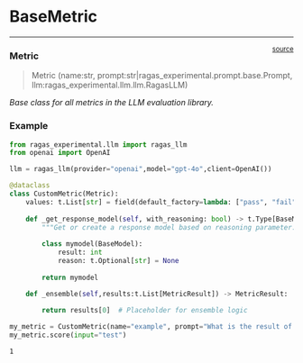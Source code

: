 # BaseMetric


<!-- WARNING: THIS FILE WAS AUTOGENERATED! DO NOT EDIT! -->

------------------------------------------------------------------------

<a
href="https://github.com/explodinggradients/ragas_experimental/blob/main/ragas_experimental/metric/base.py#L30"
target="_blank" style="float:right; font-size:smaller">source</a>

### Metric

>  Metric (name:str, prompt:str|ragas_experimental.prompt.base.Prompt,
>              llm:ragas_experimental.llm.llm.RagasLLM)

*Base class for all metrics in the LLM evaluation library.*

### Example

``` python
from ragas_experimental.llm import ragas_llm
from openai import OpenAI

llm = ragas_llm(provider="openai",model="gpt-4o",client=OpenAI())

@dataclass
class CustomMetric(Metric):
    values: t.List[str] = field(default_factory=lambda: ["pass", "fail"])
    
    def _get_response_model(self, with_reasoning: bool) -> t.Type[BaseModel]:
        """Get or create a response model based on reasoning parameter."""
        
        class mymodel(BaseModel):
            result: int
            reason: t.Optional[str] = None
            
        return mymodel 

    def _ensemble(self,results:t.List[MetricResult]) -> MetricResult:
        
        return results[0]  # Placeholder for ensemble logic

my_metric = CustomMetric(name="example", prompt="What is the result of {input}?", llm=llm)
my_metric.score(input="test")
```

    1
